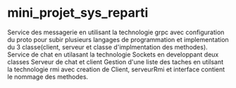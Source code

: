 # mini_projet_sys_reparti
Service des messagerie en utilisant la technologie grpc avec configuration du proto pour subir plusieurs langages de programmation
et implementation du 3 classe(client, serveur et classe d'implmentation des methodes).
Service de chat en utilasant la technologie Sockets en developpant deux classes Serveur de chat et client
Gestion d'une liste des taches en utilsant la technologie rmi avec creation de Client, serveurRmi et interface contient le nommage des methodes.
